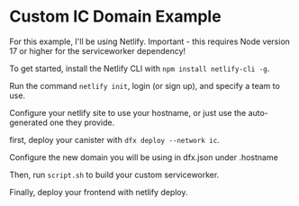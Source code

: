 # Custom IC Domain Example

For this example, I'll be using Netlify. Important - this requires Node version 17 or higher for the serviceworker dependency!

To get started, install the Netlify CLI with `npm install netlify-cli -g`. 

Run the command `netlify init`, login (or sign up), and specify a team to use.

Configure your netlify site to use your hostname, or just use the auto-generated one they provide.


first, deploy your canister with 
`dfx deploy --network ic`.

Configure the new domain you will be using in dfx.json under <canister-name>.hostname

Then, run `script.sh` to build your custom serviceworker.

Finally, deploy your frontend with netlify deploy.
